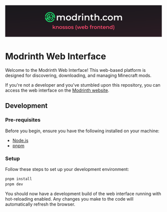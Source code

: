 # ![Frontend Cover](/.github/assets/web_cover.png)

# Modrinth Web Interface

Welcome to the Modrinth Web Interface! This web-based platform is designed for discovering, downloading, and managing Minecraft mods.

If you're not a developer and you've stumbled upon this repository, you can access the web interface on the [Modrinth website](https://modrinth.com).

## Development

### Pre-requisites

Before you begin, ensure you have the following installed on your machine:

- [Node.js](https://nodejs.org/en/)
- [pnpm](https://pnpm.io/)

### Setup

Follow these steps to set up your development environment:

```bash
pnpm install
pnpm dev
```

You should now have a development build of the web interface running with hot-reloading enabled. Any changes you make to the code will automatically refresh the browser.
